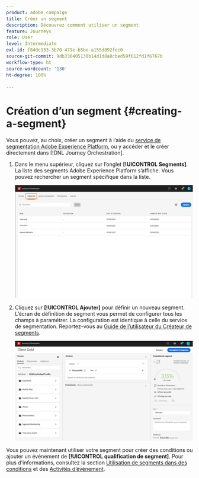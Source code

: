 ```yaml
---
product: adobe campaign
title: Créer un segment
description: Découvrez comment utiliser un segment
feature: Journeys
role: User
level: Intermediate
exl-id: f84dc133-3b70-479e-b5be-a155d892fec0
source-git-commit: 9db330405130b14d1d8a8cbed59f612fd1f6767b
workflow-type: ht
source-wordcount: '130'
ht-degree: 100%

---
```


# Création d’un segment {#creating-a-segment}

Vous pouvez, au choix, créer un segment à l’aide du [service de segmentation Adobe Experience Platform](https://experienceleague.adobe.com/docs/experience-platform/segmentation/home.html?lang=fr), ou y accéder et le créer directement dans [!DNL Journey Orchestration].

1. Dans le menu supérieur, cliquez sur l’onglet **[!UICONTROL Segments]**. La liste des segments Adobe Experience Platform s’affiche. Vous pouvez rechercher un segment spécifique dans la liste.

   ![](../assets/segment1.png)

1. Cliquez sur **[!UICONTROL Ajouter]** pour définir un nouveau segment. L’écran de définition de segment vous permet de configurer tous les champs à paramétrer. La configuration est identique à celle du service de segmentation. Reportez-vous au [Guide de l’utilisateur du Créateur de segments](https://experienceleague.adobe.com/docs/experience-platform/segmentation/ui/overview.html?lang=fr).

   ![](../assets/segment2.png)

Vous pouvez maintenant utiliser votre segment pour créer des conditions ou ajouter un événement de **[!UICONTROL qualification de segment]**. Pour plus d&#39;informations, consultez la section [Utilisation de segments dans des conditions](../segment/using-a-segment.md) et des [Activités d’événement](../building-journeys/segment-qualification-events.md).
